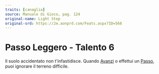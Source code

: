 ```yaml
---
traits: [canaglia]
source: Manuale di Gioco, pag. 124
original-name: Light Step
original-srd: https://2e.aonprd.com/Feats.aspx?ID=568
---
```


# Passo Leggero - Talento 6

Il suolo accidentato non t'infastidisce. Quando [Avanzi](/azioni/base/avanzare)
o effettui un [Passo](/azioni/base/passo), puoi ignorare il terreno difficile.
